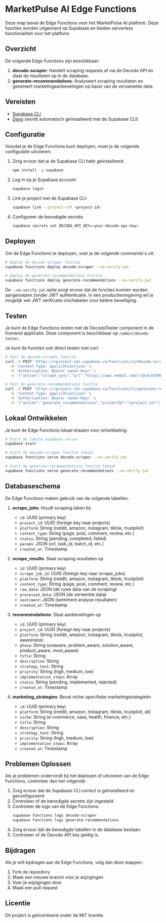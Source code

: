 # MarketPulse AI Edge Functions

Deze map bevat de Edge Functions voor het MarketPulse AI platform. Deze functies worden uitgevoerd op Supabase en bieden serverless functionaliteit voor het platform.

## Overzicht

De volgende Edge Functions zijn beschikbaar:

1. **decodo-scraper**: Handelt scraping requests af via de Decodo API en slaat de resultaten op in de database.
2. **generate-recommendations**: Analyseert scraping resultaten en genereert marketingaanbevelingen op basis van de verzamelde data.

## Vereisten

- [Supabase CLI](https://supabase.com/docs/guides/cli)
- [Deno](https://deno.land/) (wordt automatisch geïnstalleerd met de Supabase CLI)

## Configuratie

Voordat je de Edge Functions kunt deployen, moet je de volgende configuratie uitvoeren:

1. Zorg ervoor dat je de Supabase CLI hebt geïnstalleerd:
   ```bash
   npm install -g supabase
   ```

2. Log in op je Supabase account:
   ```bash
   supabase login
   ```

3. Link je project met de Supabase CLI:
   ```bash
   supabase link --project-ref <project-id>
   ```

4. Configureer de benodigde secrets:
   ```bash
   supabase secrets set DECODO_API_KEY=<your-decodo-api-key>
   ```

## Deployen

Om de Edge Functions te deployen, voer je de volgende commando's uit:

```bash
# Deploy de decodo-scraper functie
supabase functions deploy decodo-scraper --no-verify-jwt

# Deploy de generate-recommendations functie
supabase functions deploy generate-recommendations --no-verify-jwt
```

De `--no-verify-jwt` optie zorgt ervoor dat de functies kunnen worden aangeroepen zonder JWT authenticatie. In een productieomgeving wil je mogelijk wel JWT verificatie inschakelen voor betere beveiliging.

## Testen

Je kunt de Edge Functions testen met de DecodoTester component in de frontend applicatie. Deze component is beschikbaar op `/admin/decodo-tester`.

Je kunt de functies ook direct testen met curl:

```bash
# Test de decodo-scraper functie
curl -X POST 'https://<project-id>.supabase.co/functions/v1/decodo-scraper' \
  -H 'Content-Type: application/json' \
  -H 'Authorization: Bearer <anon-key>' \
  -d '{"action":"scrape_sync","url":"https://www.reddit.com/r/DutchFIRE/","platform":"reddit"}'

# Test de generate-recommendations functie
curl -X POST 'https://<project-id>.supabase.co/functions/v1/generate-recommendations' \
  -H 'Content-Type: application/json' \
  -H 'Authorization: Bearer <anon-key>' \
  -d '{"action":"generate_recommendations","projectId":"<project-id>"}'
```

## Lokaal Ontwikkelen

Je kunt de Edge Functions lokaal draaien voor ontwikkeling:

```bash
# Start de lokale Supabase server
supabase start

# Start de decodo-scraper functie lokaal
supabase functions serve decodo-scraper --no-verify-jwt

# Start de generate-recommendations functie lokaal
supabase functions serve generate-recommendations --no-verify-jwt
```

## Databaseschema

De Edge Functions maken gebruik van de volgende tabellen:

1. **scrape_jobs**: Houdt scraping taken bij
   - `id`: UUID (primary key)
   - `project_id`: UUID (foreign key naar projects)
   - `platform`: String (reddit, amazon, instagram, tiktok, trustpilot)
   - `content_type`: String (page, post, comment, review, etc.)
   - `status`: String (pending, completed, failed)
   - `params`: JSON (url, task_id, batch_id, etc.)
   - `created_at`: Timestamp

2. **scrape_results**: Slaat scraping resultaten op
   - `id`: UUID (primary key)
   - `scrape_job_id`: UUID (foreign key naar scrape_jobs)
   - `platform`: String (reddit, amazon, instagram, tiktok, trustpilot)
   - `content_type`: String (page, post, comment, review, etc.)
   - `raw_data`: JSON (de ruwe data van de scraping)
   - `processed_data`: JSON (de verwerkte data)
   - `sentiment`: JSON (sentiment analyse resultaten)
   - `created_at`: Timestamp

3. **recommendations**: Slaat aanbevelingen op
   - `id`: UUID (primary key)
   - `project_id`: UUID (foreign key naar projects)
   - `platform`: String (reddit, amazon, instagram, tiktok, trustpilot, awareness)
   - `phase`: String (unaware, problem_aware, solution_aware, product_aware, most_aware)
   - `title`: String
   - `description`: String
   - `strategy_text`: String
   - `priority`: String (high, medium, low)
   - `implementation_steps`: Array
   - `status`: String (pending, implemented, rejected)
   - `created_at`: Timestamp

4. **marketing_strategies**: Bevat niche-specifieke marketingstrategieën
   - `id`: UUID (primary key)
   - `platform`: String (reddit, amazon, instagram, tiktok, trustpilot, all)
   - `niche`: String (e-commerce, saas, health, finance, etc.)
   - `title`: String
   - `description`: String
   - `strategy_text`: String
   - `priority`: String (high, medium, low)
   - `implementation_steps`: Array
   - `created_at`: Timestamp

## Problemen Oplossen

Als je problemen ondervindt bij het deployen of uitvoeren van de Edge Functions, controleer dan het volgende:

1. Zorg ervoor dat de Supabase CLI correct is geïnstalleerd en geconfigureerd.
2. Controleer of de benodigde secrets zijn ingesteld.
3. Controleer de logs van de Edge Functions:
   ```bash
   supabase functions logs decodo-scraper
   supabase functions logs generate-recommendations
   ```
4. Zorg ervoor dat de benodigde tabellen in de database bestaan.
5. Controleer of de Decodo API key geldig is.

## Bijdragen

Als je wilt bijdragen aan de Edge Functions, volg dan deze stappen:

1. Fork de repository
2. Maak een nieuwe branch voor je wijzigingen
3. Voer je wijzigingen door
4. Maak een pull request

## Licentie

Dit project is gelicentieerd onder de MIT licentie.